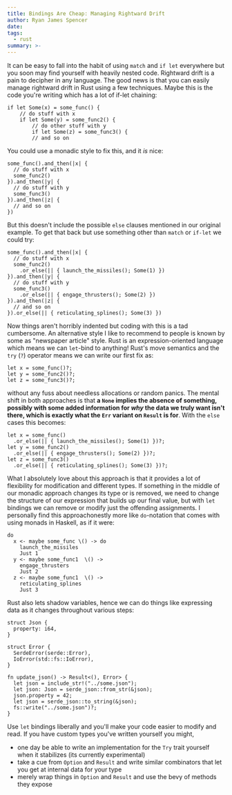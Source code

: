 ```yaml
---
title: Bindings Are Cheap: Managing Rightward Drift
author: Ryan James Spencer
date:
tags:
  - rust
summary: >-
---
```


It can be easy to fall into the habit of using `match` and `if let` everywhere
but you soon may find yourself with heavily nested code. Rightward drift is a
pain to decipher in any language. The good news is that you can easily manage
rightward drift in Rust using a few techniques. Maybe this is the code you're
writing which has a lot of if-let chaining:

```
if let Some(x) = some_func() {
    // do stuff with x
    if let Some(y) = some_func2() {
        // do other stuff with y
        if let Some(z) = some_func3() {
        // and so on
```

You could use a monadic style to fix this, and it _is_ nice:

```
some_func().and_then(|x| {
  // do stuff with x
  some_func2()
}).and_then(|y| {
  // do stuff with y
  some_func3()
}).and_then(|z| {
  // and so on
})
```

But this doesn't include the possible `else` clauses mentioned in our original example.
To get that back but use something other than `match` or `if-let` we could try:

```
some_func().and_then(|x| {
  // do stuff with x
  some_func2()
    .or_else(|| { launch_the_missiles(); Some(1) })
}).and_then(|y| {
  // do stuff with y
  some_func3()
    .or_else(|| { engage_thrusters(); Some(2) })
}).and_then(|z| {
  // and so on
}).or_else(|| { reticulating_splines(); Some(3) })
```

Now things aren't horribly indented but coding with this is a tad cumbersome. An
alternative style I like to recommend to people is known by some as "newspaper
article" style. Rust is an expression-oriented language which means we can
`let`-bind to anything! Rust's move semantics and the `try` (`?`) operator means
we can write our first fix as:

```
let x = some_func()?;
let y = some_func2()?;
let z = some_func3()?;
```

without any fuss about needless allocations or random panics. The mental shift
in both approaches is that **a `None` implies the absence of something, possibly with
some added information for _why_ the data we truly want isn't there, which is
exactly what the `Err` variant on `Result` is for**. With the `else` cases this
becomes:

```
let x = some_func()
  .or_else(|| { launch_the_missiles(); Some(1) })?;
let y = some_func2()
  .or_else(|| { engage_thrusters(); Some(2) })?;
let z = some_func3()
  .or_else(|| { reticulating_splines(); Some(3) })?;
```

What I absolutely love about this approach is that it provides a lot of
flexibility for modification and different types. If something in the middle of
our monadic approach changes its type or is removed, we need to change the
structure of our expression that builds up our final value, but with `let`
bindings we can remove or modify just the offending assignments. I personally
find this approachonestly more like `do`-notation that comes with using monads
in Haskell, as if it were:

```
do
  x <- maybe some_func \() -> do
    launch_the_missiles
    Just 1
  y <- maybe some_func1  \() ->
    engage_thrusters
    Just 2
  z <- maybe some_func1  \() ->
    reticulating_splines
    Just 3
```

Rust also lets shadow variables, hence we can do things like expressing
data as it changes throughout various steps:

```
struct Json {
  property: i64,
}

struct Error {
  SerdeError(serde::Error),
  IoError(std::fs::IoError),
}

fn update_json() -> Result<(), Error> {
  let json = include_str!("../some.json");
  let json: Json = serde_json::from_str(&json);
  json.property = 42;
  let json = serde_json::to_string(&json);
  fs::write("../some.json")?;
}
```

Use `let` bindings liberally and you'll make your code easier to modify and
read. If you have custom types you've written yourself you might,

* one day be able to write an implementation for the `Try` trait yourself when it stabilizes (its currently experimental)
* take a cue from `Option` and `Result` and write similar combinators that let you get at internal data for your type
* merely wrap things in `Option` and `Result` and use the bevy of methods they expose
